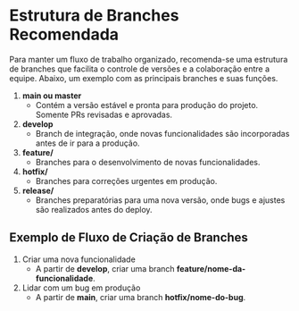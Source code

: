 # Estrutura de Branches Recomendada
Para manter um fluxo de trabalho organizado, recomenda-se uma estrutura de branches que facilita o controle de versões e a colaboração entre a equipe. Abaixo, um exemplo com as principais branches e suas funções.
 1. **main ou master**
    - Contém a versão estável e pronta para produção do projeto. Somente PRs revisadas e aprovadas.
 2. **develop**
    - Branch de integração, onde novas funcionalidades são incorporadas antes de ir para a produção.
 3. **feature/**
    - Branches para o desenvolvimento de novas funcionalidades.
 4. **hotfix/**
    - Branches para correções urgentes em produção.
 5. **release/**
    - Branches preparatórias para uma nova versão, onde bugs e ajustes são realizados antes do deploy.
   
## Exemplo de Fluxo de Criação de Branches
1. Criar uma nova funcionalidade
   - A partir de **develop**, criar uma branch **feature/nome-da-funcionalidade**.
2. Lidar com um bug em produção
   - A partir de **main**, criar uma branch **hotfix/nome-do-bug**.
